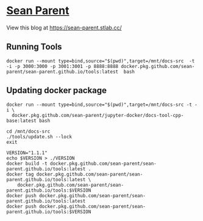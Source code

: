 # [Sean Parent](https://sean-parent.stlab.cc/)

View this blog at <https://sean-parent.stlab.cc/>

## Running Tools
```
docker run --mount type=bind,source="$(pwd)",target=/mnt/docs-src  -t -i -p 3000:3000 -p 3001:3001 -p 8888:8888 docker.pkg.github.com/sean-parent/sean-parent.github.io/tools:latest  bash
```

## Updating docker package
```
docker run --mount type=bind,source="$(pwd)",target=/mnt/docs-src -t -i \
  docker.pkg.github.com/sean-parent/jupyter-docker/docs-tool-cpp-base:latest bash

cd /mnt/docs-src
./tools/update.sh --lock
exit

VERSION="1.1.1"
echo $VERSION > ./VERSION
docker build -t docker.pkg.github.com/sean-parent/sean-parent.github.io/tools:latest .
docker tag docker.pkg.github.com/sean-parent/sean-parent.github.io/tools:latest \
    docker.pkg.github.com/sean-parent/sean-parent.github.io/tools:$VERSION
docker push docker.pkg.github.com/sean-parent/sean-parent.github.io/tools:latest
docker push docker.pkg.github.com/sean-parent/sean-parent.github.io/tools:$VERSION

```
